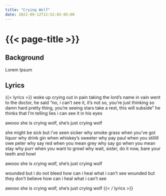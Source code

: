```yaml
---
title: "Crying Wolf"
date: 2021-09-12T12:52:03-05:00
---
```

# {{< page-title >}}

## Background
Lorem Ipsum

## Lyrics
{{< lyrics >}}
woke up crying out in pain
taking the lord’s name in vain
went to the doctor, he said “no,
i can’t see it, it’s not so,
you’re just thinking so damn hard
pretty thing, you’re seeing stars
take a rest, this will subside”
he thinks that I’m telling lies
i can see it in his eyes

awooo
she is crying wolf, she’s just crying wolf

she might be sick but i’ve seen sicker
why smoke grass when you’ve got liquor
why drink gin when whiskey’s sweeter
why pay paul when you stillill owe peter
why say red when you mean grey
why say go when you mean stay
why purr when you want to growl
why wait, sister, do it now,
bare your teeth and howl

awooo
she is crying wolf, she’s just crying wolf

wounded but i do not bleed
how can i heal what i can’t see
wounded but they don’t believe
how can i heal what i can’t see

awooo
she is crying wolf, she’s just crying wolf
{{< / lyrics >}}

